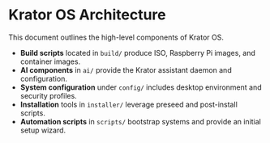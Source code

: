 # Krator OS Architecture

This document outlines the high-level components of Krator OS.

- **Build scripts** located in `build/` produce ISO, Raspberry Pi images, and container images.
- **AI components** in `ai/` provide the Krator assistant daemon and configuration.
- **System configuration** under `config/` includes desktop environment and security profiles.
- **Installation** tools in `installer/` leverage preseed and post-install scripts.
- **Automation scripts** in `scripts/` bootstrap systems and provide an initial setup wizard.
